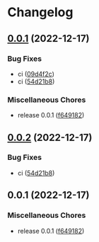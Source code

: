 # Changelog

## [0.0.1](https://github.com/MuZhou233/Sentinel/compare/v0.0.2...v0.0.1) (2022-12-17)


### Bug Fixes

* ci ([09d4f2c](https://github.com/MuZhou233/Sentinel/commit/09d4f2caf0a432f5bb7cf9752a081af4c7be1199))
* ci ([54d21b8](https://github.com/MuZhou233/Sentinel/commit/54d21b8172fd401c8804fe3394abfccc3fe660d9))


### Miscellaneous Chores

* release 0.0.1 ([f649182](https://github.com/MuZhou233/Sentinel/commit/f6491828e5223fd47110c81953fb3fc7c4fbe4ba))

## [0.0.2](https://github.com/TuiHub/Sentinel/compare/v0.0.1...v0.0.2) (2022-12-17)


### Bug Fixes

* ci ([54d21b8](https://github.com/TuiHub/Sentinel/commit/54d21b8172fd401c8804fe3394abfccc3fe660d9))

## 0.0.1 (2022-12-17)


### Miscellaneous Chores

* release 0.0.1 ([f649182](https://github.com/TuiHub/Sentinel/commit/f6491828e5223fd47110c81953fb3fc7c4fbe4ba))
